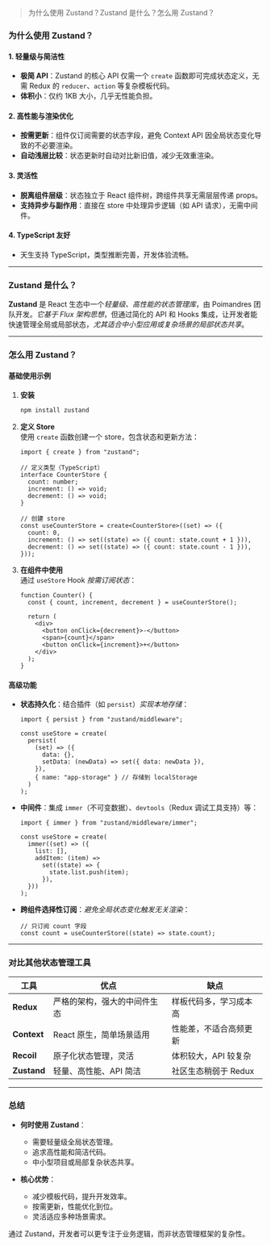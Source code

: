 > 为什么使用 Zustand？Zustand 是什么？怎么用 Zustand？

### 为什么使用 Zustand？

#### 1. **轻量级与简洁性**

- **极简 API**：Zustand 的核心 API 仅需一个 `create` 函数即可完成状态定义，无需 Redux 的 `reducer`、`action` 等复杂模板代码。
- **体积小**：仅约 1KB 大小，几乎无性能负担。

#### 2. **高性能与渲染优化**

- **按需更新**：组件仅订阅需要的状态字段，避免 Context API 因全局状态变化导致的不必要渲染。
- **自动浅层比较**：状态更新时自动对比新旧值，减少无效重渲染。

#### 3. **灵活性**

- **脱离组件层级**：状态独立于 React 组件树，跨组件共享无需层层传递 props。
- **支持异步与副作用**：直接在 store 中处理异步逻辑（如 API 请求），无需中间件。

#### 4. **TypeScript 友好**

- 天生支持 TypeScript，类型推断完善，开发体验流畅。

---

### Zustand 是什么？

**Zustand** 是 React 生态中一个*轻量级、高性能的状态管理库*，由 Poimandres 团队开发。*它基于 Flux 架构思想*，但通过简化的 API 和 Hooks 集成，让开发者能快速管理全局或局部状态，*尤其适合中小型应用或复杂场景的局部状态共享*。

---

### 怎么用 Zustand？

#### 基础使用示例

1. **安装**

   ```bash
   npm install zustand
   ```

2. **定义 Store**  
   使用 `create` 函数创建一个 store，包含状态和更新方法：

   ```tsx
   import { create } from "zustand";

   // 定义类型（TypeScript）
   interface CounterStore {
     count: number;
     increment: () => void;
     decrement: () => void;
   }

   // 创建 store
   const useCounterStore = create<CounterStore>((set) => ({
     count: 0,
     increment: () => set((state) => ({ count: state.count + 1 })),
     decrement: () => set((state) => ({ count: state.count - 1 })),
   }));
   ```

3. **在组件中使用**  
   通过 `useStore` Hook *按需订阅状态*：

   ```tsx
   function Counter() {
     const { count, increment, decrement } = useCounterStore();

     return (
       <div>
         <button onClick={decrement}>-</button>
         <span>{count}</span>
         <button onClick={increment}>+</button>
       </div>
     );
   }
   ```

#### 高级功能

- **状态持久化**：结合插件（如 `persist`）*实现本地存储*：

  ```tsx
  import { persist } from "zustand/middleware";

  const useStore = create(
    persist(
      (set) => ({
        data: {},
        setData: (newData) => set({ data: newData }),
      }),
      { name: "app-storage" } // 存储到 localStorage
    )
  );
  ```

- **中间件**：集成 `immer`（不可变数据）、`devtools`（Redux 调试工具支持）等：

  ```tsx
  import { immer } from "zustand/middleware/immer";

  const useStore = create(
    immer((set) => ({
      list: [],
      addItem: (item) =>
        set((state) => {
          state.list.push(item);
        }),
    }))
  );
  ```

- **跨组件选择性订阅**：*避免全局状态变化触发无关渲染*：
  ```tsx
  // 只订阅 count 字段
  const count = useCounterStore((state) => state.count);
  ```

---

### 对比其他状态管理工具

| 工具          | 优点              | 缺点            |
| ----------- | --------------- | ------------- |
| **Redux**   | 严格的架构，强大的中间件生态  | 样板代码多，学习成本高   |
| **Context** | React 原生，简单场景适用 | 性能差，不适合高频更新   |
| **Recoil**  | 原子化状态管理，灵活      | 体积较大，API 较复杂  |
| **Zustand** | 轻量、高性能、API 简洁   | 社区生态稍弱于 Redux |

---

### 总结

- **何时使用 Zustand**：

  - 需要轻量级全局状态管理。
  - 追求高性能和简洁代码。
  - 中小型项目或局部复杂状态共享。

- **核心优势**：
  - 减少模板代码，提升开发效率。
  - 按需更新，性能优化到位。
  - 灵活适应多种场景需求。

通过 Zustand，开发者可以更专注于业务逻辑，而非状态管理框架的复杂性。
